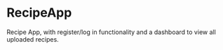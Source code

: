 # RecipeApp
Recipe App, with register/log in functionality and a dashboard to view all uploaded recipes.

